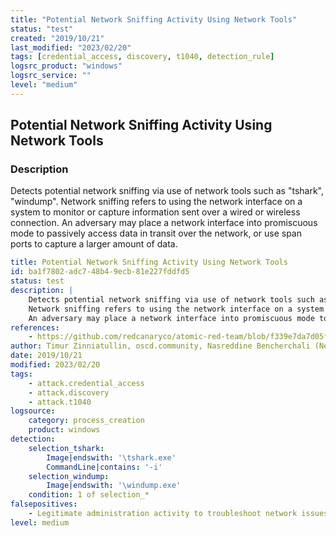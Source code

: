 ```yaml
---
title: "Potential Network Sniffing Activity Using Network Tools"
status: "test"
created: "2019/10/21"
last_modified: "2023/02/20"
tags: [credential_access, discovery, t1040, detection_rule]
logsrc_product: "windows"
logsrc_service: ""
level: "medium"
---
```


## Potential Network Sniffing Activity Using Network Tools

### Description

Detects potential network sniffing via use of network tools such as "tshark", "windump".
Network sniffing refers to using the network interface on a system to monitor or capture information sent over a wired or wireless connection.
An adversary may place a network interface into promiscuous mode to passively access data in transit over the network, or use span ports to capture a larger amount of data.


```yml
title: Potential Network Sniffing Activity Using Network Tools
id: ba1f7802-adc7-48b4-9ecb-81e227fddfd5
status: test
description: |
    Detects potential network sniffing via use of network tools such as "tshark", "windump".
    Network sniffing refers to using the network interface on a system to monitor or capture information sent over a wired or wireless connection.
    An adversary may place a network interface into promiscuous mode to passively access data in transit over the network, or use span ports to capture a larger amount of data.
references:
    - https://github.com/redcanaryco/atomic-red-team/blob/f339e7da7d05f6057fdfcdd3742bfcf365fee2a9/atomics/T1040/T1040.md
author: Timur Zinniatullin, oscd.community, Nasreddine Bencherchali (Nextron Systems)
date: 2019/10/21
modified: 2023/02/20
tags:
    - attack.credential_access
    - attack.discovery
    - attack.t1040
logsource:
    category: process_creation
    product: windows
detection:
    selection_tshark:
        Image|endswith: '\tshark.exe'
        CommandLine|contains: '-i'
    selection_windump:
        Image|endswith: '\windump.exe'
    condition: 1 of selection_*
falsepositives:
    - Legitimate administration activity to troubleshoot network issues
level: medium

```
